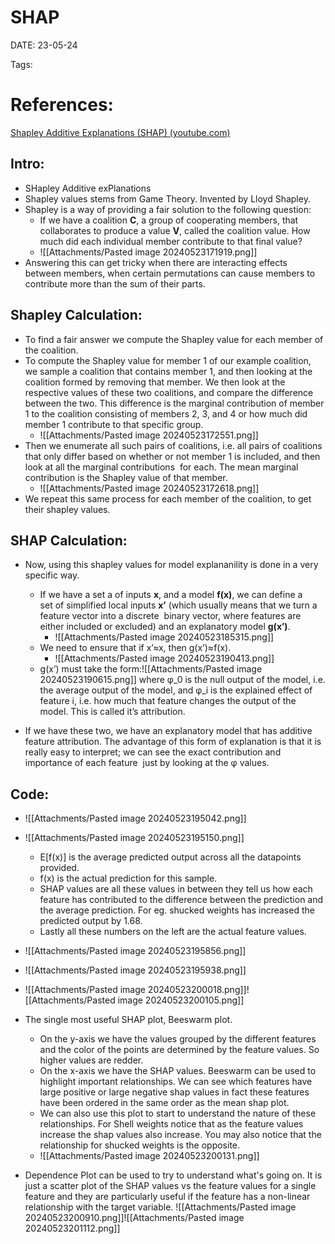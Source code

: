 # SHAP


DATE:  23-05-24


Tags:

# References:   

[Shapley Additive Explanations (SHAP) (youtube.com)](https://www.youtube.com/watch?v=VB9uV-x0gtg&t=481s)


## Intro:
- SHapley Additive exPlanations
- Shapley values stems from Game Theory. Invented by Lloyd Shapley.
- Shapley is a way of providing a fair solution to the following question: 
	- If we have a coalition **C**, a group of cooperating members, that collaborates to produce a value **V**, called the coalition value. How much did each individual member contribute to that final value?
	- ![[Attachments/Pasted image 20240523171919.png]]
- Answering this can get tricky when there are interacting effects between members, when certain permutations can cause members to contribute more than the sum of their parts.


## Shapley Calculation:

- To find a fair answer we compute the Shapley value for each member of the coalition. 
- To compute the Shapley value for member 1 of our example coalition, we sample a coalition that contains member 1, and then looking at the coalition formed by removing that member. We then look at the respective values of these two coalitions, and compare the difference between the two. This difference is the marginal contribution of member 1 to the coalition consisting of members 2, 3, and 4 or how much did member 1 contribute to that specific group.
	- ![[Attachments/Pasted image 20240523172551.png]]
- Then we enumerate all such pairs of coalitions, i.e. all pairs of coalitions that only differ based on whether or not member 1 is included, and then look at all the marginal contributions  for each. The mean marginal contribution is the Shapley value of that member. 
	- ![[Attachments/Pasted image 20240523172618.png]]
- We repeat this same process for each member of the coalition, to get their shapley values.


## SHAP Calculation:


- Now, using this shapley values for model explananility is done in a very specific way. 
	- If we have a set a of inputs **x**, and a model **f(x)**, we can define a set of simplified local inputs **x’** (which usually means that we turn a feature vector into a discrete  binary vector, where features are either included or excluded) and an explanatory model **g(x’)**. 
		- ![[Attachments/Pasted image 20240523185315.png]]
	- We need to ensure that if x’≈x, then g(x’)≈f(x).
		- ![[Attachments/Pasted image 20240523190413.png]]
	- g(x’) must take the form:![[Attachments/Pasted image 20240523190615.png]] where φ_0 is the null output of the model, i.e. the average output of the model, and φ_i is the explained effect of feature i, i.e. how much that feature changes the output of the  model. This is called it’s attribution.

- If we have these two, we have an explanatory model that has additive feature attribution. The advantage of this form of explanation is that it is really easy to interpret; we can see the exact contribution and importance of each feature  just by looking at the φ values.



## Code:

- ![[Attachments/Pasted image 20240523195042.png]]
- ![[Attachments/Pasted image 20240523195150.png]] 
	- E[f(x)] is the average predicted output across all the datapoints provided.  
	- f(x) is the actual prediction for this sample.
	- SHAP values are all these values in between they tell us how each feature has contributed to the difference between the prediction and the average  prediction. For eg. shucked weights has increased the predicted output by 1.68.
	- Lastly all these numbers on the left are the actual feature values.

- ![[Attachments/Pasted image 20240523195856.png]]
- ![[Attachments/Pasted image 20240523195938.png]]
- ![[Attachments/Pasted image 20240523200018.png]]![[Attachments/Pasted image 20240523200105.png]]

- The single most useful SHAP plot, Beeswarm plot.
	- On the y-axis we have the values grouped by the different features and the color of the points are determined by the feature values. So higher values are redder. 
	- On the x-axis we have the SHAP values. Beeswarm can be used to highlight important relationships. We can see which features have large positive or large negative shap values in fact these features have been ordered in the same order as the mean shap plot.
	- We can also use this plot to start to understand the nature of these relationships. For Shell weights notice that as the feature values increase the shap values also increase. You may also notice that the relationship for shucked weights is the opposite.
	- ![[Attachments/Pasted image 20240523200131.png]]

- Dependence Plot can be used to try to understand what's going on. It is just a scatter plot of the SHAP values vs the feature values for a single feature and they are particularly useful if the feature has a non-linear relationship with the target variable.
![[Attachments/Pasted image 20240523200910.png]]![[Attachments/Pasted image 20240523201112.png]]
